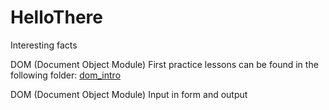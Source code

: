 # HelloThere
Interesting facts

DOM (Document Object Module)
First practice lessons can be found in the following folder: [dom_intro](dom_intro/index.html) 

DOM (Document Object Module) Input in form and output
